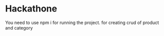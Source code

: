 # Hackathone
You need to use npm i for running the project.
for creating crud of product and category

